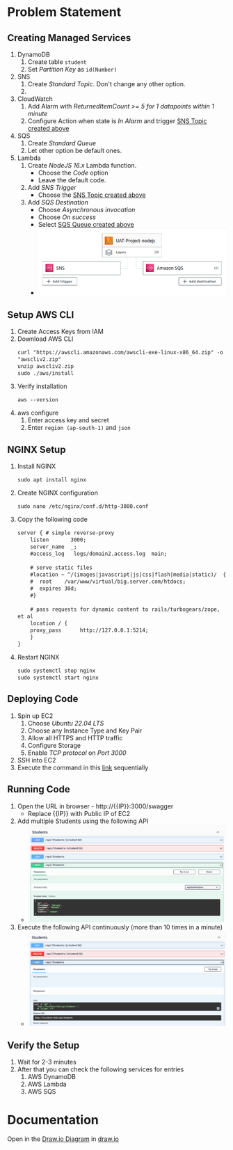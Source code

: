 # Problem Statement


## Creating Managed Services
1. DynamoDB
    1. Create table `student`
    1. Set *Partition Key* as `id(Number)`
1. <a id="sns-header"></a> SNS
    1. Create *Standard Topic*. Don't change any other option.
    1. 
1. CloudWatch
    1. Add Alarm with *ReturnedItemCount >= 5 for 1 datapoints within 1 minute*
    1. Configure Action when state is *In Alarm* and trigger [SNS Topic created above](#sns-header)
1. <a id="sqs-header"></a> SQS
    1. Create *Standard Queue*
    1. Let other option be default ones.
1. Lambda
    1. Create *NodeJS 16.x* Lambda function.
        * Choose the *Code* option
        * Leave the default code.
    1. Add *SNS Trigger* 
        * Choose the [SNS Topic created above](#sns-header)
    1. Add *SQS Destination*
        * Choose *Asynchronous invocation*
        * Choose *On success*
        * Select [SQS Queue created above](#sqs-header)
        * ![](2023-03-29-22-22-01.png)
        
## Setup AWS CLI
1. Create Access Keys from IAM
1. Download AWS CLI
    ```
    curl "https://awscli.amazonaws.com/awscli-exe-linux-x86_64.zip" -o "awscliv2.zip"
    unzip awscliv2.zip
    sudo ./aws/install
1. Verify installation
    ```
    aws --version
1. aws configure
    1. Enter access key and secret
    1. Enter `region (ap-south-1)` and `json`

## NGINX Setup
1. Install NGINX
    ```
    sudo apt install nginx
1. Create NGINX configuration
    ```
    sudo nano /etc/nginx/conf.d/http-3000.conf
1. Copy the following code
    ```
    server { # simple reverse-proxy
        listen       3000;
        server_name  _;
        #access_log   logs/domain2.access.log  main;

        # serve static files
        #location ~ ^/(images|javascript|js|css|flash|media|static)/  {
        #  root    /var/www/virtual/big.server.com/htdocs;
        #  expires 30d;
        #}

        # pass requests for dynamic content to rails/turbogears/zope, et al
        location / {
        proxy_pass      http://127.0.0.1:5214;
        }
    }
1. Restart NGINX
    ```
    sudo systemctl stop nginx
    sudo systemctl start nginx

## Deploying Code
1. Spin up EC2
    1. Choose *Ubuntu 22.04 LTS*
    1. Choose any Instance Type and Key Pair
    1. Allow all HTTPS and HTTP traffic
    1. Configure Storage
    1. Enable *TCP protocol* on *Port 3000*
1. SSH into EC2
1. Execute the command in this [link](#https://github.com/anandshende/.net-samplecode/tree/master/DynamoStudentManager) sequentially


## Running Code
1. Open the URL in browser - http://{{IP}}:3000/swagger
    * Replace {{IP}} with Public IP of EC2
1. Add multiple Students using the following API
    * ![](2023-03-29-22-45-41.png)
1. Execute the following API continuously (more than 10 times in a minute)
    * ![](![](2023-03-29-22-44-10.png).png)

## Verify the Setup
1. Wait for 2-3 minutes
1. After that you can check the following services for entries
    1. AWS DynamoDB
    1. AWS Lambda
    1. AWS SQS


# Documentation
Open in the [Draw.io Diagram](./AWS-CloudWatch) in [draw.io](https://draw.io/)
